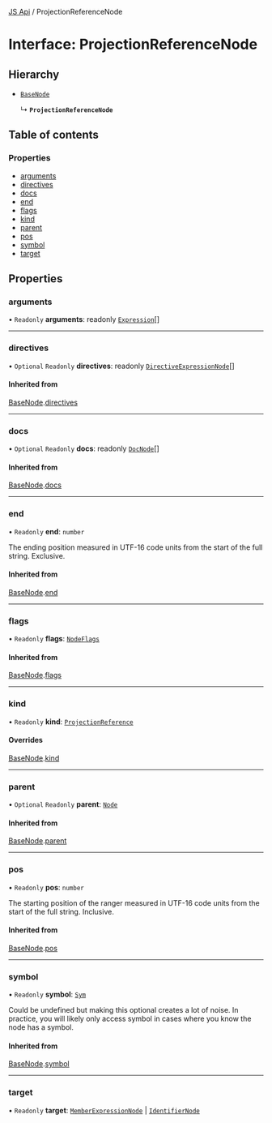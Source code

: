 [JS Api](../index.md) / ProjectionReferenceNode

# Interface: ProjectionReferenceNode

## Hierarchy

- [`BaseNode`](BaseNode.md)

  ↳ **`ProjectionReferenceNode`**

## Table of contents

### Properties

- [arguments](ProjectionReferenceNode.md#arguments)
- [directives](ProjectionReferenceNode.md#directives)
- [docs](ProjectionReferenceNode.md#docs)
- [end](ProjectionReferenceNode.md#end)
- [flags](ProjectionReferenceNode.md#flags)
- [kind](ProjectionReferenceNode.md#kind)
- [parent](ProjectionReferenceNode.md#parent)
- [pos](ProjectionReferenceNode.md#pos)
- [symbol](ProjectionReferenceNode.md#symbol)
- [target](ProjectionReferenceNode.md#target)

## Properties

### arguments

• `Readonly` **arguments**: readonly [`Expression`](../index.md#expression)[]

___

### directives

• `Optional` `Readonly` **directives**: readonly [`DirectiveExpressionNode`](DirectiveExpressionNode.md)[]

#### Inherited from

[BaseNode](BaseNode.md).[directives](BaseNode.md#directives)

___

### docs

• `Optional` `Readonly` **docs**: readonly [`DocNode`](DocNode.md)[]

#### Inherited from

[BaseNode](BaseNode.md).[docs](BaseNode.md#docs)

___

### end

• `Readonly` **end**: `number`

The ending position measured in UTF-16 code units from the start of the
full string. Exclusive.

#### Inherited from

[BaseNode](BaseNode.md).[end](BaseNode.md#end)

___

### flags

• `Readonly` **flags**: [`NodeFlags`](../enums/NodeFlags.md)

#### Inherited from

[BaseNode](BaseNode.md).[flags](BaseNode.md#flags)

___

### kind

• `Readonly` **kind**: [`ProjectionReference`](../enums/SyntaxKind.md#projectionreference)

#### Overrides

[BaseNode](BaseNode.md).[kind](BaseNode.md#kind)

___

### parent

• `Optional` `Readonly` **parent**: [`Node`](../index.md#node)

#### Inherited from

[BaseNode](BaseNode.md).[parent](BaseNode.md#parent)

___

### pos

• `Readonly` **pos**: `number`

The starting position of the ranger measured in UTF-16 code units from the
start of the full string. Inclusive.

#### Inherited from

[BaseNode](BaseNode.md).[pos](BaseNode.md#pos)

___

### symbol

• `Readonly` **symbol**: [`Sym`](Sym.md)

Could be undefined but making this optional creates a lot of noise. In practice,
you will likely only access symbol in cases where you know the node has a symbol.

#### Inherited from

[BaseNode](BaseNode.md).[symbol](BaseNode.md#symbol)

___

### target

• `Readonly` **target**: [`MemberExpressionNode`](MemberExpressionNode.md) \| [`IdentifierNode`](IdentifierNode.md)

